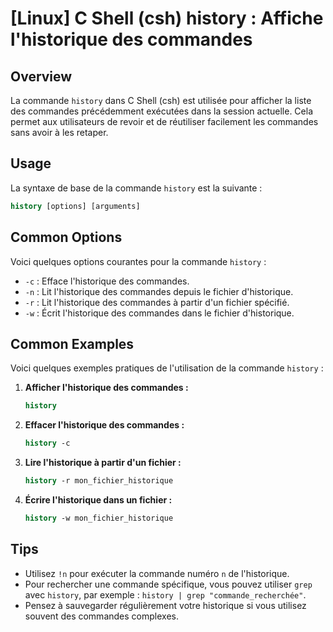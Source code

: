 # [Linux] C Shell (csh) history : Affiche l'historique des commandes

## Overview
La commande `history` dans C Shell (csh) est utilisée pour afficher la liste des commandes précédemment exécutées dans la session actuelle. Cela permet aux utilisateurs de revoir et de réutiliser facilement les commandes sans avoir à les retaper.

## Usage
La syntaxe de base de la commande `history` est la suivante :

```csh
history [options] [arguments]
```

## Common Options
Voici quelques options courantes pour la commande `history` :

- `-c` : Efface l'historique des commandes.
- `-n` : Lit l'historique des commandes depuis le fichier d'historique.
- `-r` : Lit l'historique des commandes à partir d'un fichier spécifié.
- `-w` : Écrit l'historique des commandes dans le fichier d'historique.

## Common Examples
Voici quelques exemples pratiques de l'utilisation de la commande `history` :

1. **Afficher l'historique des commandes :**
   ```csh
   history
   ```

2. **Effacer l'historique des commandes :**
   ```csh
   history -c
   ```

3. **Lire l'historique à partir d'un fichier :**
   ```csh
   history -r mon_fichier_historique
   ```

4. **Écrire l'historique dans un fichier :**
   ```csh
   history -w mon_fichier_historique
   ```

## Tips
- Utilisez `!n` pour exécuter la commande numéro `n` de l'historique.
- Pour rechercher une commande spécifique, vous pouvez utiliser `grep` avec `history`, par exemple : `history | grep "commande_recherchée"`.
- Pensez à sauvegarder régulièrement votre historique si vous utilisez souvent des commandes complexes.